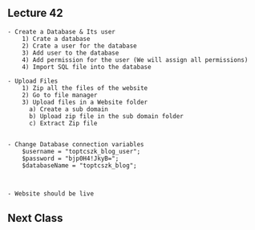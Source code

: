 
## Lecture 42
    - Create a Database & Its user
        1) Crate a database
        2) Crate a user for the database
        3) Add user to the database
        4) Add permission for the user (We will assign all permissions)
        4) Import SQL file into the database

    - Upload Files
        1) Zip all the files of the website
        2) Go to file manager
        3) Upload files in a Website folder
          a) Create a sub domain
          b) Upload zip file in the sub domain folder
          c) Extract Zip file


    - Change Database connection variables
        $username = "toptcszk_blog_user";
        $password = "bjp0H4!JkyB=";
        $databaseName = "toptcszk_blog";

    

    - Website should be live



## Next Class
    
    

    